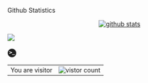
Github Statistics
[<p align="center">![github stats](https://github-readme-stats.vercel.app/api?username=mobxCode&show_icons=true&include_all_commits=false&bg_color=90,FFCC00,BC3800&title_color=fff&text_color=fff&icon_color=fff&border_color=FFC800&&border_radius=20&count_private=true)</p>](https://github.com/mobxCode)

<img src="https://activity-graph.herokuapp.com/graph?username=mobxCode&theme=cobalt&&border_radius=20">

<code><img height="20" src="https://raw.githubusercontent.com/github/explore/80688e429a7d4ef2fca1e82350fe8e3517d3494d/topics/terminal/terminal.png"></code>
<table>
  <tr>
    <td>You are visitor</td>
    <td><img src="https://profile-counter.glitch.me/mobxCode/count.svg" alt="vistor count" height="30" /></td>
  </tr>
</table>
